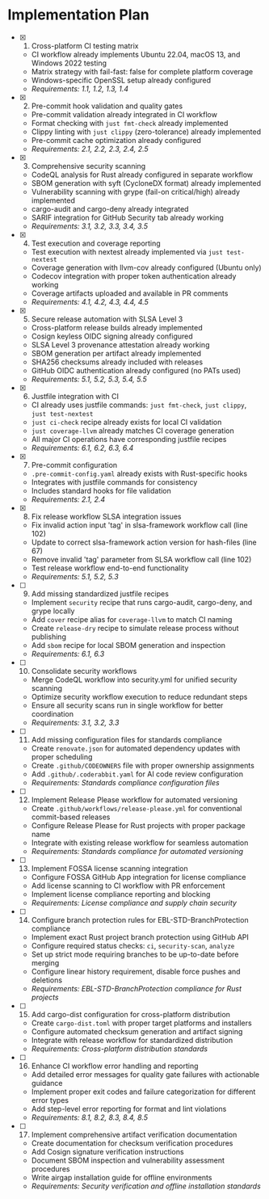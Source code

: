 # Implementation Plan

- [x] 1. Cross-platform CI testing matrix
  - CI workflow already implements Ubuntu 22.04, macOS 13, and Windows 2022 testing
  - Matrix strategy with fail-fast: false for complete platform coverage
  - Windows-specific OpenSSL setup already configured
  - _Requirements: 1.1, 1.2, 1.3, 1.4_

- [x] 2. Pre-commit hook validation and quality gates
  - Pre-commit validation already integrated in CI workflow
  - Format checking with `just fmt-check` already implemented
  - Clippy linting with `just clippy` (zero-tolerance) already implemented
  - Pre-commit cache optimization already configured
  - _Requirements: 2.1, 2.2, 2.3, 2.4, 2.5_

- [x] 3. Comprehensive security scanning
  - CodeQL analysis for Rust already configured in separate workflow
  - SBOM generation with syft (CycloneDX format) already implemented
  - Vulnerability scanning with grype (fail-on critical/high) already implemented
  - cargo-audit and cargo-deny already integrated
  - SARIF integration for GitHub Security tab already working
  - _Requirements: 3.1, 3.2, 3.3, 3.4, 3.5_

- [x] 4. Test execution and coverage reporting
  - Test execution with nextest already implemented via `just test-nextest`
  - Coverage generation with llvm-cov already configured (Ubuntu only)
  - Codecov integration with proper token authentication already working
  - Coverage artifacts uploaded and available in PR comments
  - _Requirements: 4.1, 4.2, 4.3, 4.4, 4.5_

- [x] 5. Secure release automation with SLSA Level 3
  - Cross-platform release builds already implemented
  - Cosign keyless OIDC signing already configured
  - SLSA Level 3 provenance attestation already working
  - SBOM generation per artifact already implemented
  - SHA256 checksums already included with releases
  - GitHub OIDC authentication already configured (no PATs used)
  - _Requirements: 5.1, 5.2, 5.3, 5.4, 5.5_

- [x] 6. Justfile integration with CI
  - CI already uses justfile commands: `just fmt-check`, `just clippy`, `just test-nextest`
  - `just ci-check` recipe already exists for local CI validation
  - `just coverage-llvm` already matches CI coverage generation
  - All major CI operations have corresponding justfile recipes
  - _Requirements: 6.1, 6.2, 6.3, 6.4_

- [x] 7. Pre-commit configuration
  - `.pre-commit-config.yaml` already exists with Rust-specific hooks
  - Integrates with justfile commands for consistency
  - Includes standard hooks for file validation
  - _Requirements: 2.1, 2.4_

- [x] 8. Fix release workflow SLSA integration issues
  - Fix invalid action input 'tag' in slsa-framework workflow call (line 102)
  - Update to correct slsa-framework action version for hash-files (line 67)
  - Remove invalid 'tag' parameter from SLSA workflow call (line 102)
  - Test release workflow end-to-end functionality
  - _Requirements: 5.1, 5.2, 5.3_

- [ ] 9. Add missing standardized justfile recipes
  - Implement `security` recipe that runs cargo-audit, cargo-deny, and grype locally
  - Add `cover` recipe alias for `coverage-llvm` to match CI naming
  - Create `release-dry` recipe to simulate release process without publishing
  - Add `sbom` recipe for local SBOM generation and inspection
  - _Requirements: 6.1, 6.3_

- [ ] 10. Consolidate security workflows
  - Merge CodeQL workflow into security.yml for unified security scanning
  - Optimize security workflow execution to reduce redundant steps
  - Ensure all security scans run in single workflow for better coordination
  - _Requirements: 3.1, 3.2, 3.3_

- [ ] 11. Add missing configuration files for standards compliance
  - Create `renovate.json` for automated dependency updates with proper scheduling
  - Create `.github/CODEOWNERS` file with proper ownership assignments
  - Add `.github/.coderabbit.yaml` for AI code review configuration
  - _Requirements: Standards compliance configuration files_

- [ ] 12. Implement Release Please workflow for automated versioning
  - Create `.github/workflows/release-please.yml` for conventional commit-based releases
  - Configure Release Please for Rust projects with proper package name
  - Integrate with existing release workflow for seamless automation
  - _Requirements: Standards compliance for automated versioning_

- [ ] 13. Implement FOSSA license scanning integration
  - Configure FOSSA GitHub App integration for license compliance
  - Add license scanning to CI workflow with PR enforcement
  - Implement license compliance reporting and blocking
  - _Requirements: License compliance and supply chain security_

- [ ] 14. Configure branch protection rules for EBL-STD-BranchProtection compliance
  - Implement exact Rust project branch protection using GitHub API
  - Configure required status checks: `ci`, `security-scan`, `analyze`
  - Set up strict mode requiring branches to be up-to-date before merging
  - Configure linear history requirement, disable force pushes and deletions
  - _Requirements: EBL-STD-BranchProtection compliance for Rust projects_

- [ ] 15. Add cargo-dist configuration for cross-platform distribution
  - Create `cargo-dist.toml` with proper target platforms and installers
  - Configure automated checksum generation and artifact signing
  - Integrate with release workflow for standardized distribution
  - _Requirements: Cross-platform distribution standards_

- [ ] 16. Enhance CI workflow error handling and reporting
  - Add detailed error messages for quality gate failures with actionable guidance
  - Implement proper exit codes and failure categorization for different error types
  - Add step-level error reporting for format and lint violations
  - _Requirements: 8.1, 8.2, 8.3, 8.4, 8.5_

- [ ] 17. Implement comprehensive artifact verification documentation
  - Create documentation for checksum verification procedures
  - Add Cosign signature verification instructions
  - Document SBOM inspection and vulnerability assessment procedures
  - Write airgap installation guide for offline environments
  - _Requirements: Security verification and offline installation standards_